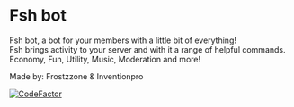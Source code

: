 # Fsh bot
Fsh bot, a bot for your members with a little bit of everything!\
Fsh brings activity to your server and with it a range of helpful commands.\
Economy, Fun, Utility, Music, Moderation and more!


Made by: Frostzzone & Inventionpro

[![CodeFactor](https://www.codefactor.io/repository/github/fsh-org/fsh-bot/badge)](https://www.codefactor.io/repository/github/fsh-org/fsh-bot)